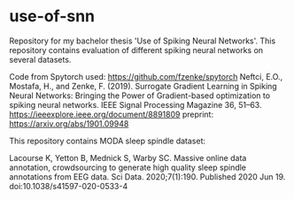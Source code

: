 # use-of-snn
Repository for my bachelor thesis 'Use of Spiking Neural Networks'. This repository contains evaluation of different spiking neural networks on several datasets.

Code from Spytorch used:
https://github.com/fzenke/spytorch
Neftci, E.O., Mostafa, H., and Zenke, F. (2019). Surrogate Gradient Learning in Spiking Neural Networks: Bringing the Power of Gradient-based optimization to spiking neural networks. IEEE Signal Processing Magazine 36, 51–63. https://ieeexplore.ieee.org/document/8891809 preprint: https://arxiv.org/abs/1901.09948

This repository contains MODA sleep spindle dataset:

Lacourse K, Yetton B, Mednick S, Warby SC. Massive online data annotation, crowdsourcing to generate high quality sleep spindle annotations from EEG data. 
Sci Data. 2020;7(1):190. Published 2020 Jun 19. doi:10.1038/s41597-020-0533-4
